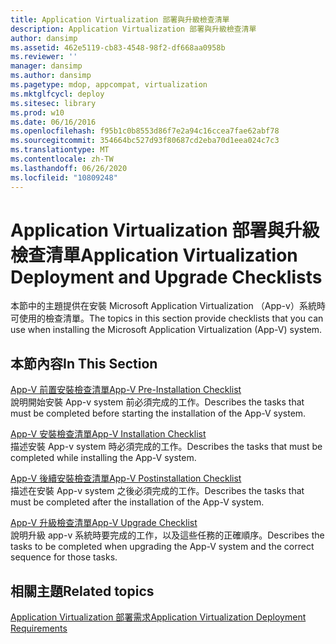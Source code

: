```yaml
---
title: Application Virtualization 部署與升級檢查清單
description: Application Virtualization 部署與升級檢查清單
author: dansimp
ms.assetid: 462e5119-cb83-4548-98f2-df668aa0958b
ms.reviewer: ''
manager: dansimp
ms.author: dansimp
ms.pagetype: mdop, appcompat, virtualization
ms.mktglfcycl: deploy
ms.sitesec: library
ms.prod: w10
ms.date: 06/16/2016
ms.openlocfilehash: f95b1c0b8553d86f7e2a94c16ccea7fae62abf78
ms.sourcegitcommit: 354664bc527d93f80687cd2eba70d1eea024c7c3
ms.translationtype: MT
ms.contentlocale: zh-TW
ms.lasthandoff: 06/26/2020
ms.locfileid: "10809248"
---
```

# <span data-ttu-id="d92e4-103">Application Virtualization 部署與升級檢查清單</span><span class="sxs-lookup"><span data-stu-id="d92e4-103">Application Virtualization Deployment and Upgrade Checklists</span></span>


<span data-ttu-id="d92e4-104">本節中的主題提供在安裝 Microsoft Application Virtualization （App-v）系統時可使用的檢查清單。</span><span class="sxs-lookup"><span data-stu-id="d92e4-104">The topics in this section provide checklists that you can use when installing the Microsoft Application Virtualization (App-V) system.</span></span>

## <span data-ttu-id="d92e4-105">本節內容</span><span class="sxs-lookup"><span data-stu-id="d92e4-105">In This Section</span></span>


<a href="" id="app-v-pre-installation-checklist"></a>[<span data-ttu-id="d92e4-106">App-V 前置安裝檢查清單</span><span class="sxs-lookup"><span data-stu-id="d92e4-106">App-V Pre-Installation Checklist</span></span>](app-v-pre-installation-checklist.md)  
<span data-ttu-id="d92e4-107">說明開始安裝 App-v system 前必須完成的工作。</span><span class="sxs-lookup"><span data-stu-id="d92e4-107">Describes the tasks that must be completed before starting the installation of the App-V system.</span></span>

<a href="" id="app-v-installation-checklist"></a>[<span data-ttu-id="d92e4-108">App-V 安裝檢查清單</span><span class="sxs-lookup"><span data-stu-id="d92e4-108">App-V Installation Checklist</span></span>](app-v-installation-checklist.md)  
<span data-ttu-id="d92e4-109">描述安裝 App-v system 時必須完成的工作。</span><span class="sxs-lookup"><span data-stu-id="d92e4-109">Describes the tasks that must be completed while installing the App-V system.</span></span>

<a href="" id="app-v-postinstallation-checklist"></a>[<span data-ttu-id="d92e4-110">App-V 後續安裝檢查清單</span><span class="sxs-lookup"><span data-stu-id="d92e4-110">App-V Postinstallation Checklist</span></span>](app-v-postinstallation-checklist.md)  
<span data-ttu-id="d92e4-111">描述在安裝 App-v system 之後必須完成的工作。</span><span class="sxs-lookup"><span data-stu-id="d92e4-111">Describes the tasks that must be completed after the installation of the App-V system.</span></span>

<a href="" id="app-v-upgrade-checklist"></a>[<span data-ttu-id="d92e4-112">App-V 升級檢查清單</span><span class="sxs-lookup"><span data-stu-id="d92e4-112">App-V Upgrade Checklist</span></span>](app-v-upgrade-checklist.md)  
<span data-ttu-id="d92e4-113">說明升級 app-v 系統時要完成的工作，以及這些任務的正確順序。</span><span class="sxs-lookup"><span data-stu-id="d92e4-113">Describes the tasks to be completed when upgrading the App-V system and the correct sequence for those tasks.</span></span>

## <span data-ttu-id="d92e4-114">相關主題</span><span class="sxs-lookup"><span data-stu-id="d92e4-114">Related topics</span></span>


[<span data-ttu-id="d92e4-115">Application Virtualization 部署需求</span><span class="sxs-lookup"><span data-stu-id="d92e4-115">Application Virtualization Deployment Requirements</span></span>](application-virtualization-deployment-requirements.md)

 

 





